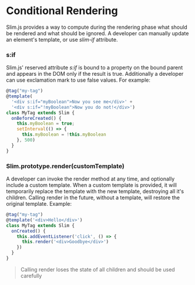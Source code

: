 # Conditional Rendering
Slim.js provides a way to compute during the rendering phase what should be rendered and what should be ignored.
A developer can manually update an element's template, or use *slim-if* attribute.

### s:if
Slim.js' reserved attribute *s:if* is bound to a property on the bound parent and appears in the DOM only if the result is true.
Additionally a developer can use exclamation mark to use false values.
For example:
```javascript
@tag("my-tag")
@template(
  '<div s:if="myBoolean">Now you see me</div>' +
  '<div s:if="!myBoolean">Now you do not!</div>')
class MyTag extends Slim {
  onBeforeCreated() {
    this.myBoolean = true;
    setInterval(() => {
      this.myBoolean = !this.myBoolean
    }, 500)
  }
}
```

### Slim.prototype.render(customTemplate)
A developer can invoke the render method at any time, and optionally include a custom template.
When a custom template is provided, it will temporarily replace the template with the new template, destroying all it's children.
Calling render in the future, without a template, will restore the original template.
Example:
```javascript
@tag("my-tag")
@template('<div>Hello</div>')
class MyTag extends Slim {
  onCreated() {
    this.addEventListener('click', () => {
      this.render('<div>Goodbye</div>')
    })
  }
}
```
> Calling render loses the state of all children and should be used carefully